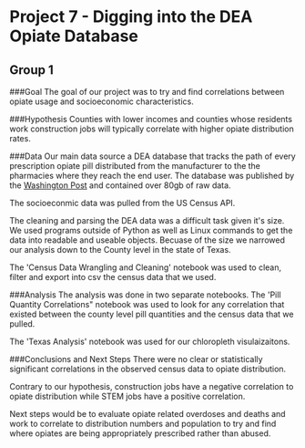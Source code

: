 # Project 7 - Digging into the DEA Opiate Database
## Group 1

###Goal
The goal of our project was to try and find correlations between opiate usage and socioeconomic characteristics.


###Hypothesis
Counties with lower incomes and counties whose residents work construction jobs will typically correlate with higher opiate distribution rates.


###Data
Our main data source a DEA database that tracks the path of every prescription opiate pill distributed from the manufacturer to the the pharmacies where they reach the end user. The database was published by the [Washington Post](https://www.washingtonpost.com/investigations/76-billion-opioid-pills-newly-released-federal-data-unmasks-the-epidemic/2019/07/16/5f29fd62-a73e-11e9-86dd-d7f0e60391e9_story.html) and contained over 80gb of raw data.

The socioeconmic data was pulled from the US Census API.

The cleaning and parsing the DEA data was a difficult task given it's size. We used programs outside of Python as well as Linux commands to get the data into readable and useable objects. Becuase of the size we narrowed our analysis down to the County level in the state of Texas.

The 'Census Data Wrangling and Cleaning' notebook was used to clean, filter and export into csv the census data that we used.


###Analysis
The analysis was done in two separate notebooks. The 'Pill Quantity Correlations" notebook was used to look for any correlation that existed between the county level pill quantities and the census data that we pulled.

The 'Texas Analysis' notebook was used for our chloropleth visulaizaitons.

###Conclusions and Next Steps
There were no clear or statistically significant correlations in the observed census data to opiate distribution.

Contrary to our hypothesis, construction jobs have a negative correlation to opiate distribution while STEM jobs have a positive correlation.

Next steps would be to evaluate opiate related overdoses and deaths and work to correlate to distribution numbers and population to try and find where opiates are being appropriately prescribed rather than abused.

